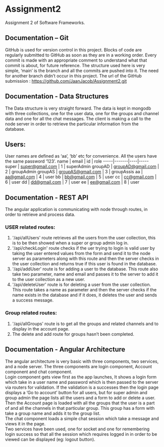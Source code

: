 # Assignment2
Assignment 2 of Software Frameworks. 


## __Documentation – Git__
GitHub is used for version control in this project. Blocks of code are regularly submitted to GitHub as soon as they are in a working order. Every commit is made with an appropriate comment to understand what that commit is about, for future reference. The structure used here is very simple, ‘main’ is the branch and all the commits are pushed into it. The need for another branch didn’t occur in this project. 
The url of the GitHub submission : https://github.com/JaanJacob/Assignment2.git


## __Documentation - Data Structures__
The Data structure is very straight forward. The data is kept in mongodb with three collections, one for the user data, one for the groups and channel data and one for all the chat messages. The client is making a call to the node server in order to retrieve the particular information from the database. 

## __Users:__
User names are defined as ‘aa’, ‘bb’ etc for convenience.
All the users have the same password ‘123’.
name | email | id | role
-----|-------|----|-----
super |	super@gmail.com |	1 |	superAdmin
groupAD |	groupAD@gmail.com |	2 |	groupAdmin
groupAS |	groupAS@gmail.com |	3 |	groupAssis
aa |	aa@gmail.com |	4 |	user
bb |	bb@gmail.com |	5 |	user
cc |	cc@gmail.com |	6 |	user
dd |	dd@gmail.com |	7 |	user
ee |	ee@gmail.com |	8 |	user

## __Documentation - REST API__
The angular application is communicating with node through routes, in order to retrieve and process data. 

### USER related routes: 
1)	'/api/allUsers' route retrieves all the users from the user collection, this is to be then showed when a super or group admin log in. 
2)	 '/api/checkLogin' route checks if the uer trying to login is valid user by taking the user entered values from the form and send it to the node server as parameters along with this route and then the server checks in the user collection and returns true if this user is found in the database.
3)	'/api/addUser' route is for adding a user to the database. This route also take two parameter, name and email and passes it to the server to add it to the user collection as a new user. 
4)	'/api/deleteUser' route is for deleting a user from the user collection. This route takes a name as parameter and then the server checks if the name exists in the database and if it does, it deletes the user and sends a success message. 

### Group related routes:
1)	'/api/allGroups' route is to get all the groups and related channels and to display in the account page. 
2)	The delete and add route for groups hasn’t been completed.    


## __Documentation - Angular Architecture__
The angular architecture is very basic with three components, two services, and a node server. The three components are login component, Account component and chat component.    
Login component gets view first as the app launches, It shows a login form which take in a user name and password which is then passed to the server via routers for validation. If the validation is a successes then the login page displays a ‘Go to account’ button for all users, but for super admin and group admin the page lists all the users and a form to add or delete a user.     
Then the Account page is loaded with all the groups that the user is a part of and all the channels in that particular group.  This group has a form with take a group name and adds it to the group list.    
The chat component loads a simple chat session which take a message and views it in the page.    
Two services have been used, one for socket and one for remembering login success so that all the session which requires logged in in order to be viewed can be displayed (eg: logout button). 



